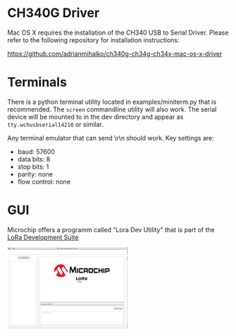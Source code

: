 # CH340G Driver

Mac OS X requires the installation of the CH340 USB to Serial Driver.  Please refer to the following repository for installation instructions:

https://github.com/adrianmihalko/ch340g-ch34g-ch34x-mac-os-x-driver

# Terminals

There is a python terminal utility located in examples/miniterm.py that is recommended.  The `screen` commandline utility will also work.  The serial device will be mounted to in the dev directory and appear as `tty.wchusbserial14210` or similar.  

Any terminal emulator that can send \r\n should work.  Key settings are:
* baud: 57600
* data bits: 8
* stop bits: 1
* parity: none
* flow control: none

# GUI
Microchip offers a programm called "Lora Dev Utility" that is part of the [LoRa Development Suite](https://www.microchip.com/developmenttools/ProductDetails/dv164140-1)

![](images/lora-dev-utility.png)
